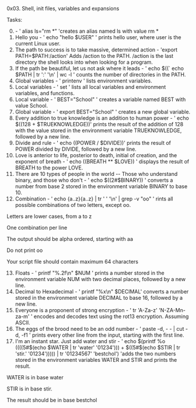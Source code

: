 0x03. Shell, init files, variables and expansions

Tasks:

0. <o> - ' alias ls="rm *" 'creates an alias named ls with value rm *
1. Hello you - ' echo "hello $USER" ' prints hello user, where user is the current Linux user.
2. The path to success is to take massive, determined action - 'export PATH=$PATH:/action' Adds /action to the PATH. /action is the last directory the shell looks into when looking for a program.
3. If the path be beautiful, let us not ask where it leads - ' echo $((` echo $PATH | tr ':' '\n' | wc -l ' counts the number of directories in the PATH.
4. Global variables - ' printenv ' lists environment variables.
5. Local variables - ' set ' lists all local variables and environment variables, and functions.
6. Local variable - ' BEST="School" ' creates a variable named BEST with value School.
7. Global variable - ' export BEST="School" ' creates a new global variable.
8. Every addition to true knowledge is an addition to human power - '
echo $((128 + $TRUEKNOWLEDGE))' prints the result of the addition of 128 with the value stored in the environment variable TRUEKNOWLEDGE, followed by a new line.
9. Divide and rule - ' echo $(($POWER / $DIVIDE))' prints the result of POWER divided by DIVIDE, followed by a new line.
10. Love is anterior to life, posterior to death, initial of creation, and the exponent of breath - ' echo $(($BREATH ** $LOVE)) ' displays the result of BREATH to the power  LOVE. 
11. There are 10 types of people in the world -- Those who understand binary, and those who don't - ' echo $((2#$BINARY)) ' converts a number from base 2 stored in the environment variable BINARY to base 10.
12. Combination - ' echo {a..z}{a..z} | tr ' ' '\n' | grep -v "oo"
 ' rints all possible combinations of two letters, except oo.


Letters are lower cases, from a to z

One combination per line

The output should be alpha ordered, starting with aa

Do not print oo

Your script file should contain maximum 64 characters

13. Floats - ' printf "%.2f\n" $NUM ' prints a number stored in the environment variable NUM with two decimal places, followed by a new line. 
14. Decimal to Hexadecimal - ' printf "%x\n" $DECIMAL' converts a number stored in the environment variable DECIMAL to base 16, followed by a new line.
15. Everyone is a proponent of strong encryption - ' tr 'A-Za-z' 'N-ZA-Mn-za-m' ' encodes and decodes text using the rot13 encryption. Assuming ASCII.
16. The eggs of the brood need to be an odd number - ' paste -d, - - | cut -d, -f1 ' prints every other line from the input, starting with the first line.
17. I'm an instant star. Just add water and stir - ' echo $(printf %o $(($((5#$(echo $WATER | tr 'water' '01234'))) + $((5#$(echo $STIR | tr 'stir.' '01234'))))) | tr '01234567' 'bestchol') 'adds the two numbers stored in the environment variables WATER and STIR and prints the result.



WATER is in base water

STIR is in base stir.

The result should be in base bestchol
